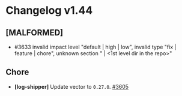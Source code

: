 # Changelog v1.44

## [MALFORMED]


 - #3633 invalid impact level "default | high | low", invalid type "fix | feature | chore", unknown section "<kebab-case of a module name> | <1st level dir in the repo>"

## Chore


 - **[log-shipper]** Update vector to `0.27.0`. [#3605](https://github.com/deckhouse/deckhouse/pull/3605)

